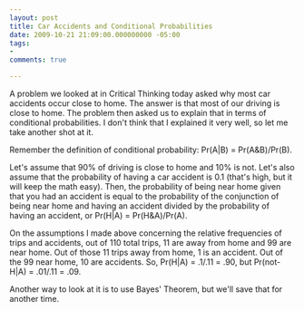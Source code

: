 ```yaml
---
layout: post
title: Car Accidents and Conditional Probabilities
date: 2009-10-21 21:09:00.000000000 -05:00
tags:
- 
comments: true

---
```

<p>A problem we looked at in Critical Thinking today asked why most car accidents occur close to home. The answer is that most of our driving is close to home. The problem then asked us to explain that in terms of conditional probabilities. I don't think that I explained it very well, so let me take another shot at it.</p>
<p>Remember the definition of conditional probability: Pr(A|B) = Pr(A&amp;B)/Pr(B).</p>
<p>Let's assume that 90% of driving is close to home and 10% is not. Let's also assume that the probability of having a car accident is 0.1 (that's high, but it will keep the math easy). Then, the probability of being near home given that you had an accident is equal to the probability of the conjunction of being near home and having an accident divided by the probability of having an accident, or Pr(H|A) = Pr(H&amp;A)/Pr(A).</p>
<p>On the assumptions I made above concerning the relative frequencies of trips and accidents, out of 110 total trips, 11 are away from home and 99 are near home. Out of those 11 trips away from home, 1 is an accident. Out of the 99 near home, 10 are accidents. So, Pr(H|A) = .1/.11 = .90, but Pr(not-H|A) = .01/.11 = .09.</p>
<p>Another way to look at it is to use Bayes' Theorem, but we'll save that for another time.</p>
